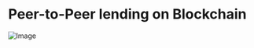 # Peer-to-Peer lending on Blockchain

![Image](https://github.com/papajijaat/HashHacks2.0-methOD/blob/master/Future_Prospects/double_spend.png?raw=true)
